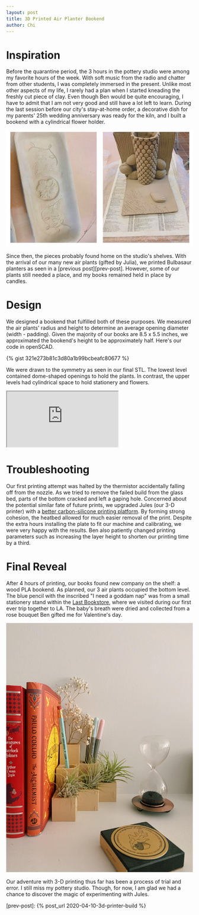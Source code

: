 ```yaml
---
layout: post
title: 3D Printed Air Planter Bookend 
author: Chi
---
```

# Inspiration 

Before the quarantine period, the 3 hours in the pottery studio were among my favorite hours of the week. With soft music from the radio and chatter from other students, I was completely immersed in the present. Unlike most other aspects of my life, I rarely had a plan when I started kneading the freshly cut piece of clay. Even though Ben would be quite encouraging, I have to admit that I am not very good and still have a lot left to learn. During the last session before our city's stay-at-home order, a decorative dish for my parents' 25th wedding anniversary was ready for the kiln, and I built a bookend with a cylindrical flower holder.

![Pottery Pieces](/public/pics/2020-05-03-bookend/2020-05-03-pottery.jpg)

Since then, the pieces probably found home on the studio's shelves. With the arrival of our many new air plants (gifted by Julia), we printed Bulbasaur planters as seen in a [previous post][prev-post]. However, some of our plants still needed a place, and my books remained held in place by candles. 

# Design 

We designed a bookend that fulfilled both of these purposes. We measured the air plants' radius and height to determine an average opening diameter (width - padding). Given the majority of our books are 8.5 x 5.5 inches, we approximated the bookend's height to be approximately half. Here's our code in openSCAD.

{% gist 321e273b81c3d80a1b99bcbeafc80677 %}

We were drawn to the symmetry as seen in our final STL. The lowest level contained dome-shaped openings to hold the plants. In contrast, the upper levels had cylindrical space to hold stationery and flowers. 

<iframe id="vs_iframe" src="https://www.viewstl.com/?embedded&url=http%3A%2F%2Fle.bolte.page%2Fpublic%2Fstls%2Fbookend.stl"></iframe>

# Troubleshooting

Our first printing attempt was halted by the thermistor accidentally falling off from the nozzle. As we tried to remove the failed build from the glass bed, parts of the bottom cracked and left a gaping hole. Concerned about the potential similar fate of future prints, we upgraded Jules (our 3-D printer) with a [better carbon-silicone printing platform](https://www.amazon.com/Anycubic-43188-247109-Platform-Aluminum-220x220mm/dp/B075375HBY/ref=sr_1_28?dchild=1&keywords=3d%2Bprinter%2Bbed&qid=1588536618&sr=8-28&th=1). By forming strong cohesion, the heatbed allowed for much easier removal of the print. Despite the extra hours installing the plate to fit our machine and calibrating, we were very happy with the results. Ben also patiently changed printing parameters such as increasing the layer height to shorten our printing time by a third. 

# Final Reveal 
 
After 4 hours of printing, our books found new company on the shelf: a wood PLA bookend. As planned, our 3 air plants occupied the bottom level. The blue pencil with the inscribed "I need a goddam nap" was from a small stationery stand within the [Last Bookstore](http://lastbookstorela.com/), where we visited during our first ever trip together to LA. The baby's breath were dried and collected from a rose bouquet Ben gifted me for Valentine's day. 

![Bookend](/public/pics/2020-05-03-bookend/3d-print-bookend.jpg)


Our adventure with 3-D printing thus far has been a process of trial and error. I still miss my pottery studio. Though, for now, I am glad we had a chance to discover the magic of experimenting with Jules. 

[prev-post]:  {% post_url 2020-04-10-3d-printer-build %}

